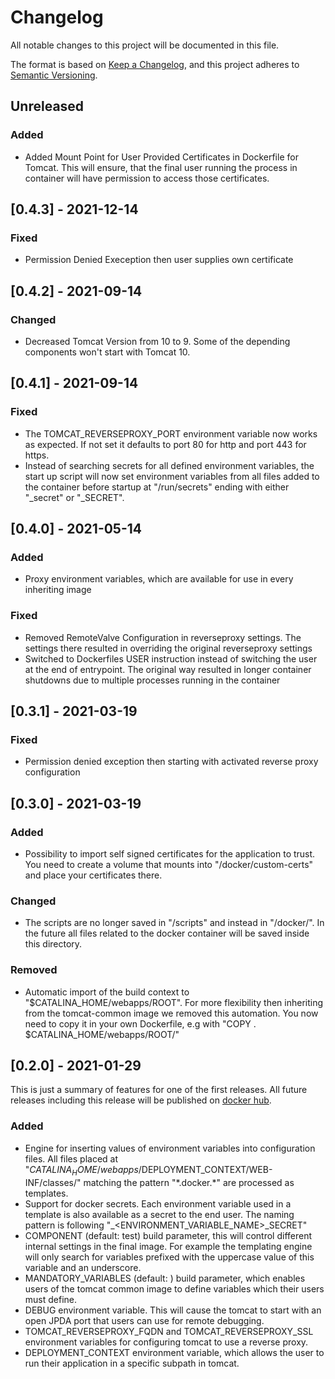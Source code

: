 # Changelog
All notable changes to this project will be documented in this file.

The format is based on [Keep a Changelog](https://keepachangelog.com/en/1.0.0/),
and this project adheres to [Semantic Versioning](https://semver.org/spec/v2.0.0.html).
## Unreleased
### Added
- Added Mount Point for User Provided Certificates in Dockerfile for Tomcat. This will ensure, that the final user running the process in container will have permission to access those certificates.
## [0.4.3] - 2021-12-14
### Fixed
- Permission Denied Exeception then user supplies own certificate
## [0.4.2] - 2021-09-14
### Changed
- Decreased Tomcat Version from 10 to 9. Some of the depending components won't start with Tomcat 10.
## [0.4.1] - 2021-09-14
### Fixed
- The TOMCAT\_REVERSEPROXY\_PORT environment variable now works as expected. If not set it defaults to port 80 for http and port 443 for https.
- Instead of searching secrets for all defined environment variables, the start up script will now set environment variables from all files added to the container before startup at "/run/secrets" ending with either "\_secret" or "\_SECRET".
## [0.4.0] - 2021-05-14
### Added
- Proxy environment variables, which are available for use in every inheriting image
### Fixed
- Removed RemoteValve Configuration in reverseproxy settings. The settings there resulted in overriding the original reverseproxy settings
- Switched to Dockerfiles USER instruction instead of switching the user at the end of entrypoint. The original way resulted in longer container shutdowns due to multiple processes running in the container
## [0.3.1] - 2021-03-19
### Fixed
- Permission denied exception then starting with activated reverse proxy configuration
## [0.3.0] - 2021-03-19
### Added 
- Possibility to import self signed certificates for the application to trust. You need to create a volume that mounts into "/docker/custom-certs" and place your certificates there.
### Changed
- The scripts are no longer saved in "/scripts" and instead in "/docker/". In the future all files related to the docker container will be saved inside this directory.
### Removed
- Automatic import of the build context to "$CATALINA_HOME/webapps/ROOT". For more flexibility then inheriting from the tomcat-common image we removed this automation. You now need to copy it in your own Dockerfile, e.g with "COPY . $CATALINA_HOME/webapps/ROOT/" 
## [0.2.0] - 2021-01-29
This is just a summary of features for one of the first releases. All future releases including this release will be published on [docker hub](https://hub.docker.com/r/samply/docker-common).
### Added
- Engine for inserting values of environment variables into configuration files. All files placed at "$CATALINA_HOME/webapps/$DEPLOYMENT_CONTEXT/WEB-INF/classes/" matching the pattern "\*.docker.\*" are processed as templates.
- Support for docker secrets. Each environment variable used in a template is also available as a secret to the end user. The naming pattern is following "<COMPONENT>_<ENVIRONMENT_VARIABLE_NAME>_SECRET"
- COMPONENT (default: test) build parameter, this will control different internal settings in the final image. For example the templating engine will only search for variables prefixed with the uppercase value of this variable and an underscore.
- MANDATORY_VARIABLES (default: <none>) build parameter, which enables users of the tomcat common image to define variables which their users must define.
- DEBUG environment variable. This will cause the tomcat to start with an open JPDA port that users can use for remote debugging.
- TOMCAT_REVERSEPROXY_FQDN and TOMCAT_REVERSEPROXY_SSL environment variables for configuring tomcat to use a reverse proxy.
- DEPLOYMENT_CONTEXT environment variable, which allows the user to run their application in a specific subpath in tomcat.


